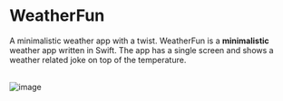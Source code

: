 # WeatherFun
A minimalistic weather app with a twist.
WeatherFun is a **minimalistic** weather app written in Swift. The app has a single screen and shows a weather related joke on top of the temperature.</br></br>

![image](https://user-images.githubusercontent.com/24807183/96428465-14036980-1200-11eb-8205-6b3372aad45d.png)


